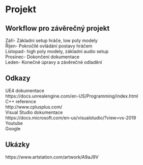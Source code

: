# Projekt

<h2>Workflow pro závěrečný projekt</h2>

Září- Základní setup hráče, low poly modely<br>
Říjen- Pokročilé ovládání postavy hráčem<br>
Listopad- high poly modely, základní audio setup<br>
Prosinec- Dokončení dokumentace<br>
Leden- Konečné úpravy a závěrečné odladění<br>

<h2>Odkazy</h2>
UE4 dokumentace<br>
https://docs.unrealengine.com/en-US/Programming/index.html<br>
C++ reference<br>
http://www.cplusplus.com/<br>
Visual Studio dokumentace<br>
https://docs.microsoft.com/en-us/visualstudio/?view=vs-2019<br>
Youtube<br>
Google

<h2>Ukázky</h2>
https://www.artstation.com/artwork/A9aJ9V
